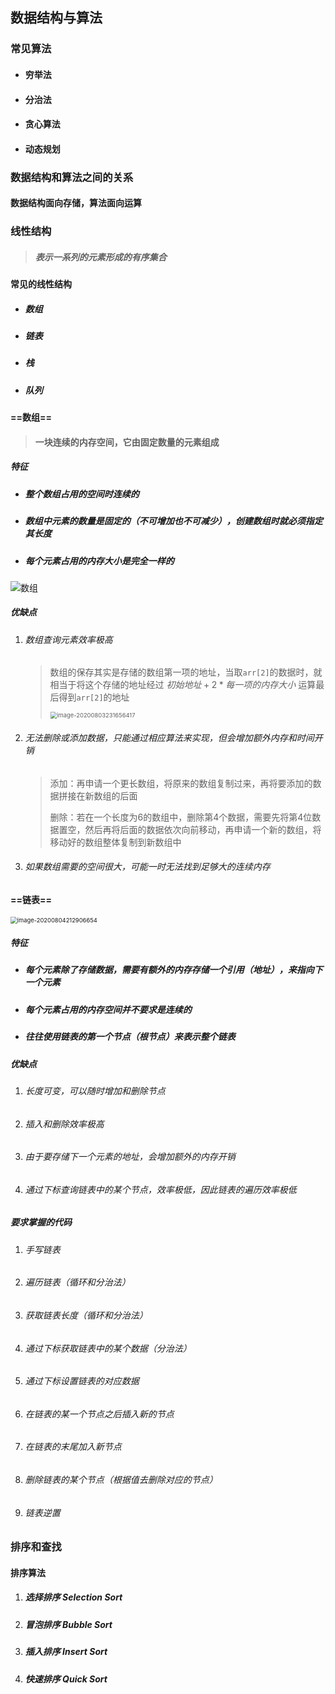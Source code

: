 ## 数据结构与算法

### 常见算法

- #### 穷举法

- #### 分治法

- #### 贪心算法

- #### 动态规划



### 数据结构和算法之间的关系

#### 数据结构面向存储，算法面向运算



### 线性结构

> ##### 表示一系列的元素形成的有序集合

#### 常见的线性结构

- ##### 数组

- ##### 链表

- ##### 栈

- ##### 队列

#### ==数组==

> #### 一块连续的内存空间，它由固定数量的元素组成

##### 特征

- ##### 整个数组占用的空间时连续的

- ##### 数组中元素的数量是固定的（不可增加也不可减少），创建数组时就必须指定其长度

- ##### 每个元素占用的内存大小是完全一样的

![数组](C:\Users\13298\Desktop\m1329855087@163.com_2020-03-02-12-34(1)\算法六日集训营\img\数组.jpg)

##### 优缺点

1. ###### 数组查询元素效率极高

   > 数组的保存其实是存储的数组第一项的地址，当取`arr[2]`的数据时，就相当于将这个存储的地址经过 $初始地址+2*每一项的内存大小$ 运算最后得到`arr[2]`的地址
   >
   > <img src="C:\Users\13298\Desktop\m1329855087@163.com_2020-03-02-12-34(1)\算法六日集训营\img\image-20200803231656417.png" alt="image-20200803231656417" style="zoom: 67%;" />

1. ###### 无法删除或添加数据，只能通过相应算法来实现，但会增加额外内存和时间开销

   > 添加：再申请一个更长数组，将原来的数组复制过来，再将要添加的数据拼接在新数组的后面
   >
   > 删除：若在一个长度为6的数组中，删除第4个数据，需要先将第4位数据置空，然后再将后面的数据依次向前移动，再申请一个新的数组，将移动好的数组整体复制到新数组中

2. ###### 如果数组需要的空间很大，可能一时无法找到足够大的连续内存



#### ==链表==

<img src="C:\Users\13298\Desktop\m1329855087@163.com_2020-03-02-12-34(1)\算法六日集训营\img\image-20200804212906654.png" alt="image-20200804212906654" style="zoom:67%;" />

##### 特征

- ##### 每个元素除了存储数据，需要有额外的内存存储一个引用（地址），来指向下一个元素

- ##### 每个元素占用的内存空间并不要求是连续的

- ##### 往往使用链表的第一个节点（根节点）来表示整个链表

##### 优缺点

1. ###### 长度可变，可以随时增加和删除节点

2. ###### 插入和删除效率极高

1. ###### 由于要存储下一个元素的地址，会增加额外的内存开销

2. ###### 通过下标查询链表中的某个节点，效率极低，因此链表的遍历效率极低

##### 要求掌握的代码

1. ###### 手写链表

2. ###### 遍历链表（循环和分治法）

3. ###### 获取链表长度（循环和分治法）

4. ###### 通过下标获取链表中的某个数据（分治法）

5. ###### 通过下标设置链表的对应数据

6. ###### 在链表的某一个节点之后插入新的节点

7. ###### 在链表的末尾加入新节点

8. ###### 删除链表的某个节点（根据值去删除对应的节点）

9. ###### 链表逆置



### 排序和查找

#### 排序算法

1. ##### 选择排序 Selection Sort

2. ##### 冒泡排序 Bubble Sort

3. ##### 插入排序 Insert Sort

4. ##### 快速排序 Quick Sort









